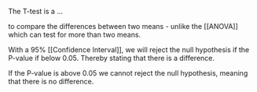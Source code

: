 The T-test is a ...

to compare the differences between two means - unlike the [[ANOVA]] which can test for more than two means.


With a 95% [[Confidence Interval]], we will reject the null hypothesis if the P-value if below 0.05. Thereby stating that there is a difference.

If the P-value is above 0.05 we cannot reject the null hypothesis, meaning that there is no difference. 

